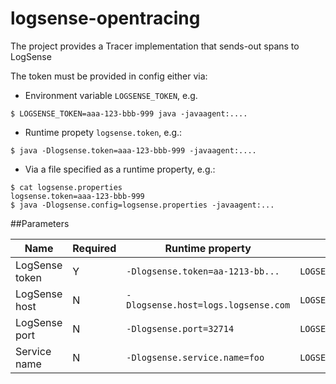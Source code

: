 # logsense-opentracing

The project provides a Tracer implementation that sends-out spans to LogSense

The token must be provided in config either via:
* Environment variable `LOGSENSE_TOKEN`, e.g. 
```
$ LOGSENSE_TOKEN=aaa-123-bbb-999 java -javaagent:....
```
* Runtime propety `logsense.token`, e.g.:
 ```
 $ java -Dlogsense.token=aaa-123-bbb-999 -javaagent:....
 ```
* Via a file specified as a runtime property, e.g.:
```
$ cat logsense.properties
logsense.token=aaa-123-bbb-999
$ java -Dlogsense.config=logsense.properties -javaagent:...
```

##Parameters

| Name         | Required  | Runtime property                | Environment variable               | Default value        | 
|-----------------|---|--------------------------------------|------------------------------------|----------------------|
| LogSense token  | Y | `-Dlogsense.token=aa-1213-bb...`     | `LOGSENSE_TOKEN=aa-1213-bb...`     |                      | 
| LogSense host   | N | `-Dlogsense.host=logs.logsense.com`  | `LOGSENSE_HOST=logs.logsense.com`  | `logs.logsense.com`  |
| LogSense port   | N | `-Dlogsense.port=32714`              | `LOGSENSE_PORT=32714`              |  `32714`             |
| Service name    | N | `-Dlogsense.service.name=foo`        | `LOGSENSE_SERVICE_NAME=foo`        |  ``                  |